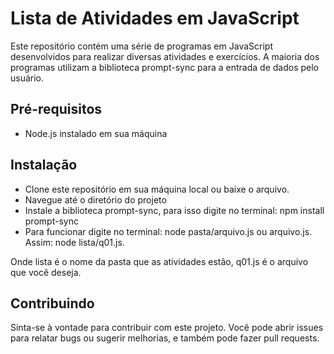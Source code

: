 # Lista de Atividades em JavaScript
Este repositório contém uma série de programas em JavaScript desenvolvidos para realizar diversas atividades e exercícios. A maioria dos programas utilizam a biblioteca prompt-sync para a entrada de dados pelo usuário.

## Pré-requisitos
- Node.js instalado em sua máquina

## Instalação
- Clone este repositório em sua máquina local ou baixe o arquivo.
- Navegue até o diretório do projeto
- Instale a biblioteca prompt-sync, para isso digite no terminal: npm install prompt-sync
- Para funcionar digite no terminal: node pasta/arquivo.js ou arquivo.js. Assim: node lista/q01.js.

Onde lista é o nome da pasta que as atividades estão, q01.js é o arquivo que você deseja.

## Contribuindo
Sinta-se à vontade para contribuir com este projeto. Você pode abrir issues para relatar bugs ou sugerir melhorias, e também pode fazer pull requests.
